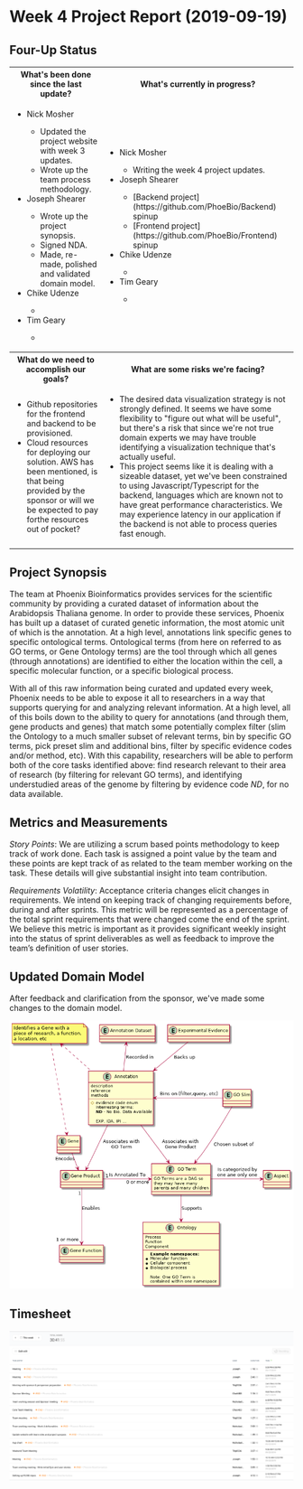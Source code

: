 # Week 4 Project Report (2019-09-19)

## Four-Up Status

<table>
  <tr>
    <th>What's been done since the last update?</th>
    <th>What's currently in progress?</th>
  </tr>
  <tr>
    <td>
      <ul>
        <li>Nick Mosher</li>
        <ul>
          <li>Updated the project website with week 3 updates.</li>
          <li>Wrote up the team process methodology.</li>
        </ul>
        <li>Joseph Shearer</li>
        <ul>
          <li>Wrote up the project synopsis.</li>
          <li>Signed NDA.</li>
          <li>Made, re-made, polished and validated domain model.</li>
        </ul>
        <li>Chike Udenze</li>
        <ul>
          <li></li>
        </ul>
        <li>Tim Geary</li>
        <ul>
          <li></li>
        </ul>
      </ul>
    </td>
    <td>
      <ul>
        <li>Nick Mosher</li>
        <ul>
          <li>Writing the week 4 project updates.</li>
        </ul>
        <li>Joseph Shearer</li>
        <ul>
          <li>[Backend project](https://github.com/PhoeBio/Backend) spinup</li>
          <li>[Frontend project](https://github.com/PhoeBio/Frontend) spinup</li>
        </ul>
        <li>Chike Udenze</li>
        <ul>
          <li></li>
        </ul>
        <li>Tim Geary</li>
        <ul>
          <li></li>
        </ul>
      </ul>
    </td>
  </tr>
  <tr>
    <th>What do we need to accomplish our goals?</th>
    <th>What are some risks we're facing?</th>
  </tr>
  <tr>
    <td>
      <ul>
        <li>
          Github repositories for the frontend and backend to be
          provisioned.
        </li>
        <li>
          Cloud resources for deploying our solution. AWS has been
          mentioned, is that being provided by the sponsor or will
          we be expected to pay forthe resources out of pocket?
        </li>
      </ul>
    </td>
    <td>
      <ul>
        <li>
          The desired data visualization strategy is not strongly
          defined. It seems we have some flexibility to "figure out
          what will be useful", but there's a risk that since we're
          not true domain experts we may have trouble identifying
          a visualization technique that's actually useful.
        </li>
        <li>
          This project seems like it is dealing with a sizeable
          dataset, yet we've been constrained to using
          Javascript/Typescript for the backend, languages which are
          known not to have great performance characteristics. We
          may experience latency in our application if the backend is
          not able to process queries fast enough.
        </li>
      </ul>
    </td>
  </tr>
</table>

## Project Synopsis

The team at Phoenix Bioinformatics provides services for the scientific
community by providing a curated dataset of information about the
Arabidopsis Thaliana genome. In order to provide these services, Phoenix
has built up a dataset of curated genetic information, the most atomic
unit of which is the annotation. At a high level, annotations link
specific genes to specific ontological terms. Ontological terms (from
here on referred to as GO terms, or Gene Ontology terms) are the tool
through which all genes (through annotations) are identified to either
the location within the cell, a specific molecular function, or a specific biological process.

With all of this raw information being curated and updated every week,
Phoenix needs to be able to expose it all to researchers in a way that
supports querying for and analyzing relevant information. At a high level,
all of this boils down to the ability to query for annotations (and through
them, gene products and genes) that match some potentially complex filter
(slim the Ontology to a much smaller subset of relevant terms, bin by
specific GO terms, pick preset slim and additional bins, filter by specific
evidence codes and/or method, etc). With this capability, researchers will
be able to perform both of the core tasks identified above: find research
relevant to their area of research (by filtering for relevant GO terms),
and identifying understudied areas of the genome by filtering by evidence
code *ND*, for no data available.

## Metrics and Measurements

*Story Points*: We are utilizing a scrum based points methodology to keep
track of work done. Each task is assigned a point value by the team and
these points are kept track of as related to the team member working on
the task. These details will give substantial insight into team contribution.

*Requirements Volatility*: Acceptance criteria changes elicit changes in
requirements. We intend on keeping track of changing requirements before,
during and after sprints. This metric will be represented as a percentage
of the total sprint requirements that were changed come the end of the
sprint. We believe this metric is important as it provides significant
weekly insight into the status of sprint deliverables as well as feedback
to improve the team’s definition of user stories.

## Updated Domain Model

After feedback and clarification from the sponsor, we've made some changes
to the domain model.

![domain-model-2](./assets/domain_model_2.png)

## Timesheet

![timesheet-09-22](./assets/timesheet-2019-09-22.png)